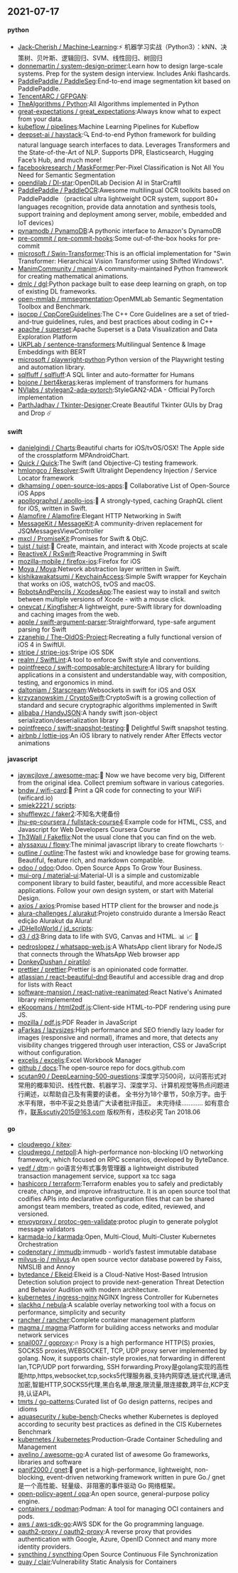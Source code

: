 ## 2021-07-17

#### python
* [Jack-Cherish / Machine-Learning](https://github.com/Jack-Cherish/Machine-Learning):⚡
机器学习实战（Python3）：kNN、决策树、贝叶斯、逻辑回归、SVM、线性回归、树回归
* [donnemartin / system-design-primer](https://github.com/donnemartin/system-design-primer):Learn how to design large-scale systems. Prep for the system design interview. Includes Anki flashcards.
* [PaddlePaddle / PaddleSeg](https://github.com/PaddlePaddle/PaddleSeg):End-to-end image segmentation kit based on PaddlePaddle.
* [TencentARC / GFPGAN](https://github.com/TencentARC/GFPGAN):
* [TheAlgorithms / Python](https://github.com/TheAlgorithms/Python):All Algorithms implemented in Python
* [great-expectations / great_expectations](https://github.com/great-expectations/great_expectations):Always know what to expect from your data.
* [kubeflow / pipelines](https://github.com/kubeflow/pipelines):Machine Learning Pipelines for Kubeflow
* [deepset-ai / haystack](https://github.com/deepset-ai/haystack):🔍
End-to-end Python framework for building natural language search interfaces to data. Leverages Transformers and the State-of-the-Art of NLP. Supports DPR, Elasticsearch, Hugging Face’s Hub, and much more!
* [facebookresearch / MaskFormer](https://github.com/facebookresearch/MaskFormer):Per-Pixel Classification is Not All You Need for Semantic Segmentation
* [opendilab / DI-star](https://github.com/opendilab/DI-star):OpenDILab Decision AI in StarCraftII
* [PaddlePaddle / PaddleOCR](https://github.com/PaddlePaddle/PaddleOCR):Awesome multilingual OCR toolkits based on PaddlePaddle （practical ultra lightweight OCR system, support 80+ languages recognition, provide data annotation and synthesis tools, support training and deployment among server, mobile, embedded and IoT devices）
* [pynamodb / PynamoDB](https://github.com/pynamodb/PynamoDB):A pythonic interface to Amazon's DynamoDB
* [pre-commit / pre-commit-hooks](https://github.com/pre-commit/pre-commit-hooks):Some out-of-the-box hooks for pre-commit
* [microsoft / Swin-Transformer](https://github.com/microsoft/Swin-Transformer):This is an official implementation for "Swin Transformer: Hierarchical Vision Transformer using Shifted Windows".
* [ManimCommunity / manim](https://github.com/ManimCommunity/manim):A community-maintained Python framework for creating mathematical animations.
* [dmlc / dgl](https://github.com/dmlc/dgl):Python package built to ease deep learning on graph, on top of existing DL frameworks.
* [open-mmlab / mmsegmentation](https://github.com/open-mmlab/mmsegmentation):OpenMMLab Semantic Segmentation Toolbox and Benchmark.
* [isocpp / CppCoreGuidelines](https://github.com/isocpp/CppCoreGuidelines):The C++ Core Guidelines are a set of tried-and-true guidelines, rules, and best practices about coding in C++
* [apache / superset](https://github.com/apache/superset):Apache Superset is a Data Visualization and Data Exploration Platform
* [UKPLab / sentence-transformers](https://github.com/UKPLab/sentence-transformers):Multilingual Sentence & Image Embeddings with BERT
* [microsoft / playwright-python](https://github.com/microsoft/playwright-python):Python version of the Playwright testing and automation library.
* [sqlfluff / sqlfluff](https://github.com/sqlfluff/sqlfluff):A SQL linter and auto-formatter for Humans
* [bojone / bert4keras](https://github.com/bojone/bert4keras):keras implement of transformers for humans
* [NVlabs / stylegan2-ada-pytorch](https://github.com/NVlabs/stylegan2-ada-pytorch):StyleGAN2-ADA - Official PyTorch implementation
* [ParthJadhav / Tkinter-Designer](https://github.com/ParthJadhav/Tkinter-Designer):Create Beautiful Tkinter GUIs by Drag and Drop
☄️

#### swift
* [danielgindi / Charts](https://github.com/danielgindi/Charts):Beautiful charts for iOS/tvOS/OSX! The Apple side of the crossplatform MPAndroidChart.
* [Quick / Quick](https://github.com/Quick/Quick):The Swift (and Objective-C) testing framework.
* [hmlongco / Resolver](https://github.com/hmlongco/Resolver):Swift Ultralight Dependency Injection / Service Locator framework
* [dkhamsing / open-source-ios-apps](https://github.com/dkhamsing/open-source-ios-apps):📱
Collaborative List of Open-Source iOS Apps
* [apollographql / apollo-ios](https://github.com/apollographql/apollo-ios):📱
A strongly-typed, caching GraphQL client for iOS, written in Swift.
* [Alamofire / Alamofire](https://github.com/Alamofire/Alamofire):Elegant HTTP Networking in Swift
* [MessageKit / MessageKit](https://github.com/MessageKit/MessageKit):A community-driven replacement for JSQMessagesViewController
* [mxcl / PromiseKit](https://github.com/mxcl/PromiseKit):Promises for Swift & ObjC.
* [tuist / tuist](https://github.com/tuist/tuist):🚀
Create, maintain, and interact with Xcode projects at scale
* [ReactiveX / RxSwift](https://github.com/ReactiveX/RxSwift):Reactive Programming in Swift
* [mozilla-mobile / firefox-ios](https://github.com/mozilla-mobile/firefox-ios):Firefox for iOS
* [Moya / Moya](https://github.com/Moya/Moya):Network abstraction layer written in Swift.
* [kishikawakatsumi / KeychainAccess](https://github.com/kishikawakatsumi/KeychainAccess):Simple Swift wrapper for Keychain that works on iOS, watchOS, tvOS and macOS.
* [RobotsAndPencils / XcodesApp](https://github.com/RobotsAndPencils/XcodesApp):The easiest way to install and switch between multiple versions of Xcode - with a mouse click.
* [onevcat / Kingfisher](https://github.com/onevcat/Kingfisher):A lightweight, pure-Swift library for downloading and caching images from the web.
* [apple / swift-argument-parser](https://github.com/apple/swift-argument-parser):Straightforward, type-safe argument parsing for Swift
* [zzanehip / The-OldOS-Project](https://github.com/zzanehip/The-OldOS-Project):Recreating a fully functional version of iOS 4 in SwiftUI.
* [stripe / stripe-ios](https://github.com/stripe/stripe-ios):Stripe iOS SDK
* [realm / SwiftLint](https://github.com/realm/SwiftLint):A tool to enforce Swift style and conventions.
* [pointfreeco / swift-composable-architecture](https://github.com/pointfreeco/swift-composable-architecture):A library for building applications in a consistent and understandable way, with composition, testing, and ergonomics in mind.
* [daltoniam / Starscream](https://github.com/daltoniam/Starscream):Websockets in swift for iOS and OSX
* [krzyzanowskim / CryptoSwift](https://github.com/krzyzanowskim/CryptoSwift):CryptoSwift is a growing collection of standard and secure cryptographic algorithms implemented in Swift
* [alibaba / HandyJSON](https://github.com/alibaba/HandyJSON):A handy swift json-object serialization/deserialization library
* [pointfreeco / swift-snapshot-testing](https://github.com/pointfreeco/swift-snapshot-testing):📸
Delightful Swift snapshot testing.
* [airbnb / lottie-ios](https://github.com/airbnb/lottie-ios):An iOS library to natively render After Effects vector animations

#### javascript
* [jaywcjlove / awesome-mac](https://github.com/jaywcjlove/awesome-mac): Now we have become very big, Different from the original idea. Collect premium software in various categories.
* [bndw / wifi-card](https://github.com/bndw/wifi-card):📶
Print a QR code for connecting to your WiFi (wificard.io)
* [smiek2221 / scripts](https://github.com/smiek2221/scripts):
* [shufflewzc / faker2](https://github.com/shufflewzc/faker2):不知名大佬备份
* [jhu-ep-coursera / fullstack-course4](https://github.com/jhu-ep-coursera/fullstack-course4):Example code for HTML, CSS, and Javascript for Web Developers Coursera Course
* [Th3Wall / Fakeflix](https://github.com/Th3Wall/Fakeflix):Not the usual clone that you can find on the web.
* [alyssaxuu / flowy](https://github.com/alyssaxuu/flowy):The minimal javascript library to create flowcharts
✨
* [outline / outline](https://github.com/outline/outline):The fastest wiki and knowledge base for growing teams. Beautiful, feature rich, and markdown compatible.
* [odoo / odoo](https://github.com/odoo/odoo):Odoo. Open Source Apps To Grow Your Business.
* [mui-org / material-ui](https://github.com/mui-org/material-ui):Material-UI is a simple and customizable component library to build faster, beautiful, and more accessible React applications. Follow your own design system, or start with Material Design.
* [axios / axios](https://github.com/axios/axios):Promise based HTTP client for the browser and node.js
* [alura-challenges / alurakut](https://github.com/alura-challenges/alurakut):Projeto construido durante a Imersão React edição Alurakut da Alura!
* [JDHelloWorld / jd_scripts](https://github.com/JDHelloWorld/jd_scripts):
* [d3 / d3](https://github.com/d3/d3):Bring data to life with SVG, Canvas and HTML.
📊
📈
🎉
* [pedroslopez / whatsapp-web.js](https://github.com/pedroslopez/whatsapp-web.js):A WhatsApp client library for NodeJS that connects through the WhatsApp Web browser app
* [DonkeyDushan / piratilol](https://github.com/DonkeyDushan/piratilol):
* [prettier / prettier](https://github.com/prettier/prettier):Prettier is an opinionated code formatter.
* [atlassian / react-beautiful-dnd](https://github.com/atlassian/react-beautiful-dnd):Beautiful and accessible drag and drop for lists with React
* [software-mansion / react-native-reanimated](https://github.com/software-mansion/react-native-reanimated):React Native's Animated library reimplemented
* [eKoopmans / html2pdf.js](https://github.com/eKoopmans/html2pdf.js):Client-side HTML-to-PDF rendering using pure JS.
* [mozilla / pdf.js](https://github.com/mozilla/pdf.js):PDF Reader in JavaScript
* [aFarkas / lazysizes](https://github.com/aFarkas/lazysizes):High performance and SEO friendly lazy loader for images (responsive and normal), iframes and more, that detects any visibility changes triggered through user interaction, CSS or JavaScript without configuration.
* [exceljs / exceljs](https://github.com/exceljs/exceljs):Excel Workbook Manager
* [github / docs](https://github.com/github/docs):The open-source repo for docs.github.com
* [scutan90 / DeepLearning-500-questions](https://github.com/scutan90/DeepLearning-500-questions):深度学习500问，以问答形式对常用的概率知识、线性代数、机器学习、深度学习、计算机视觉等热点问题进行阐述，以帮助自己及有需要的读者。 全书分为18个章节，50余万字。由于水平有限，书中不妥之处恳请广大读者批评指正。 未完待续............ 如有意合作，联系scutjy2015@163.com 版权所有，违权必究 Tan 2018.06

#### go
* [cloudwego / kitex](https://github.com/cloudwego/kitex):
* [cloudwego / netpoll](https://github.com/cloudwego/netpoll):A high-performance non-blocking I/O networking framework, which focused on RPC scenarios, developed by ByteDance.
* [yedf / dtm](https://github.com/yedf/dtm):🔥
go语言分布式事务管理器 a lightweight distributed transaction management service, support xa tcc saga
* [hashicorp / terraform](https://github.com/hashicorp/terraform):Terraform enables you to safely and predictably create, change, and improve infrastructure. It is an open source tool that codifies APIs into declarative configuration files that can be shared amongst team members, treated as code, edited, reviewed, and versioned.
* [envoyproxy / protoc-gen-validate](https://github.com/envoyproxy/protoc-gen-validate):protoc plugin to generate polyglot message validators
* [karmada-io / karmada](https://github.com/karmada-io/karmada):Open, Multi-Cloud, Multi-Cluster Kubernetes Orchestration
* [codenotary / immudb](https://github.com/codenotary/immudb):immudb - world’s fastest immutable database
* [milvus-io / milvus](https://github.com/milvus-io/milvus):An open source vector database powered by Faiss, NMSLIB and Annoy
* [bytedance / Elkeid](https://github.com/bytedance/Elkeid):Elkeid is a Cloud-Native Host-Based Intrusion Detection solution project to provide next-generation Threat Detection and Behavior Audition with modern architecture.
* [kubernetes / ingress-nginx](https://github.com/kubernetes/ingress-nginx):NGINX Ingress Controller for Kubernetes
* [slackhq / nebula](https://github.com/slackhq/nebula):A scalable overlay networking tool with a focus on performance, simplicity and security
* [rancher / rancher](https://github.com/rancher/rancher):Complete container management platform
* [magma / magma](https://github.com/magma/magma):Platform for building access networks and modular network services
* [snail007 / goproxy](https://github.com/snail007/goproxy):🔥
Proxy is a high performance HTTP(S) proxies, SOCKS5 proxies,WEBSOCKET, TCP, UDP proxy server implemented by golang. Now, it supports chain-style proxies,nat forwarding in different lan,TCP/UDP port forwarding, SSH forwarding.Proxy是golang实现的高性能http,https,websocket,tcp,socks5代理服务器,支持内网穿透,链式代理,通讯加密,智能HTTP,SOCKS5代理,黑白名单,限速,限流量,限连接数,跨平台,KCP支持,认证API。
* [tmrts / go-patterns](https://github.com/tmrts/go-patterns):Curated list of Go design patterns, recipes and idioms
* [aquasecurity / kube-bench](https://github.com/aquasecurity/kube-bench):Checks whether Kubernetes is deployed according to security best practices as defined in the CIS Kubernetes Benchmark
* [kubernetes / kubernetes](https://github.com/kubernetes/kubernetes):Production-Grade Container Scheduling and Management
* [avelino / awesome-go](https://github.com/avelino/awesome-go):A curated list of awesome Go frameworks, libraries and software
* [panjf2000 / gnet](https://github.com/panjf2000/gnet):🚀
gnet is a high-performance, lightweight, non-blocking, event-driven networking framework written in pure Go./ gnet 是一个高性能、轻量级、非阻塞的事件驱动 Go 网络框架。
* [open-policy-agent / opa](https://github.com/open-policy-agent/opa):An open source, general-purpose policy engine.
* [containers / podman](https://github.com/containers/podman):Podman: A tool for managing OCI containers and pods.
* [aws / aws-sdk-go](https://github.com/aws/aws-sdk-go):AWS SDK for the Go programming language.
* [oauth2-proxy / oauth2-proxy](https://github.com/oauth2-proxy/oauth2-proxy):A reverse proxy that provides authentication with Google, Azure, OpenID Connect and many more identity providers.
* [syncthing / syncthing](https://github.com/syncthing/syncthing):Open Source Continuous File Synchronization
* [quay / clair](https://github.com/quay/clair):Vulnerability Static Analysis for Containers
